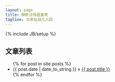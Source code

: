 ```yaml
---
layout: page
title: 醉卧沙场君莫笑
tagline: 古来征战几人回
---
```

{% include JB/setup %}
<meta property="wb:webmaster" content="72932cce5c47b863" />

## 文章列表

<ul class="posts">
  {% for post in site.posts %}
    <li><span>{{ post.date | date_to_string }}</span> &raquo; <a href="{{ BASE_PATH }}{{ post.url }}">{{ post.title }}</a></li>
  {% endfor %}
</ul>

